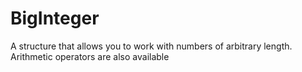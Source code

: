 # BigInteger
A structure that allows you to work with numbers of arbitrary length. Arithmetic operators are also available
